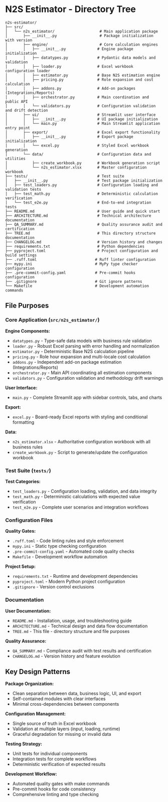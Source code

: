 # N2S Estimator - Directory Tree

```
n2s-estimator/
├── src/
│   └── n2s_estimator/                    # Main application package
│       ├── __init__.py                   # Package initialization with version
│       ├── engine/                       # Core calculation engines
│       │   ├── __init__.py              # Engine package initialization
│       │   ├── datatypes.py             # Pydantic data models and validation
│       │   ├── loader.py                # Excel workbook configuration loader
│       │   ├── estimator.py             # Base N2S estimation engine
│       │   ├── pricing.py               # Role expansion and cost calculation
│       │   ├── addons.py                # Add-on packages (Integrations/Reports)
│       │   ├── orchestrator.py          # Main coordination and public API
│       │   └── validators.py            # Configuration validation and drift detection
│       ├── ui/                          # Streamlit user interface
│       │   ├── __init__.py              # UI package initialization
│       │   └── main.py                  # Main Streamlit application entry point
│       ├── export/                      # Excel export functionality
│       │   ├── __init__.py              # Export package initialization
│       │   └── excel.py                 # Styled Excel workbook generation
│       └── data/                        # Configuration data and utilities
│           ├── create_workbook.py       # Workbook generation script
│           └── n2s_estimator.xlsx       # Master configuration workbook
├── tests/                               # Test suite
│   ├── __init__.py                      # Test package initialization
│   ├── test_loaders.py                  # Configuration loading and validation tests
│   ├── test_math.py                     # Deterministic calculation verification
│   └── test_e2e.py                      # End-to-end integration tests
├── README.md                            # User guide and quick start
├── ARCHITECTURE.md                      # Technical architecture documentation
├── QA_SUMMARY.md                        # Quality assurance audit and certification
├── TREE.md                              # This directory structure documentation
├── CHANGELOG.md                         # Version history and changes
├── requirements.txt                     # Python dependencies
├── pyproject.toml                       # Project configuration and build settings
├── .ruff.toml                          # Ruff linter configuration
├── mypy.ini                            # MyPy type checker configuration
├── .pre-commit-config.yaml             # Pre-commit hooks configuration
├── .gitignore                          # Git ignore patterns
└── Makefile                            # Development automation commands
```

## File Purposes

### Core Application (`src/n2s_estimator/`)

**Engine Components:**
- `datatypes.py` - Type-safe data models with business rule validation
- `loader.py` - Robust Excel parsing with error handling and normalization
- `estimator.py` - Deterministic Base N2S calculation pipeline
- `pricing.py` - Role hour expansion and multi-locale cost calculation
- `addons.py` - Independent add-on package estimation (Integrations/Reports)
- `orchestrator.py` - Main API coordinating all estimation components
- `validators.py` - Configuration validation and methodology drift warnings

**User Interface:**
- `main.py` - Complete Streamlit app with sidebar controls, tabs, and charts

**Export:**
- `excel.py` - Board-ready Excel reports with styling and conditional formatting

**Data:**
- `n2s_estimator.xlsx` - Authoritative configuration workbook with all business rules
- `create_workbook.py` - Script to generate/update the configuration workbook

### Test Suite (`tests/`)

**Test Categories:**
- `test_loaders.py` - Configuration loading, validation, and data integrity
- `test_math.py` - Deterministic calculations with expected value verification
- `test_e2e.py` - Complete user scenarios and integration workflows

### Configuration Files

**Quality Gates:**
- `.ruff.toml` - Code linting rules and style enforcement
- `mypy.ini` - Static type checking configuration
- `.pre-commit-config.yaml` - Automated code quality checks
- `Makefile` - Development workflow automation

**Project Setup:**
- `requirements.txt` - Runtime and development dependencies
- `pyproject.toml` - Modern Python project configuration
- `.gitignore` - Version control exclusions

### Documentation

**User Documentation:**
- `README.md` - Installation, usage, and troubleshooting guide
- `ARCHITECTURE.md` - Technical design and data flow documentation
- `TREE.md` - This file - directory structure and file purposes

**Quality Assurance:**
- `QA_SUMMARY.md` - Compliance audit with test results and certification
- `CHANGELOG.md` - Version history and feature evolution

## Key Design Patterns

**Package Organization:**
- Clean separation between data, business logic, UI, and export
- Self-contained modules with clear interfaces
- Minimal cross-dependencies between components

**Configuration Management:**
- Single source of truth in Excel workbook
- Validation at multiple layers (input, loading, runtime)
- Graceful degradation for missing or invalid data

**Testing Strategy:**
- Unit tests for individual components
- Integration tests for complete workflows
- Deterministic verification of expected results

**Development Workflow:**
- Automated quality gates with make commands
- Pre-commit hooks for code consistency
- Comprehensive linting and type checking

